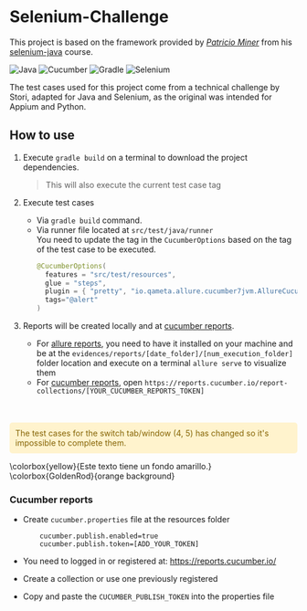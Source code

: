 # Selenium-Challenge

This project is based on the framework provided by [_Patricio Miner_](https://www.freerangetesters.com/) from his [selenium-java](https://www.udemy.com/course/selenium-con-java-y-cucumber-el-curso-definitivo/?couponCode=OF83024E) course.


![Java](https://img.shields.io/badge/java-%23ED8B00.svg?style=for-the-badge&logo=openjdk&logoColor=white)
![Cucumber](https://img.shields.io/badge/Cucumber-43B02A?style=for-the-badge&logo=cucumber&logoColor=white)
![Gradle](https://img.shields.io/badge/Gradle-02303A.svg?style=for-the-badge&logo=Gradle&logoColor=white)
![Selenium](https://img.shields.io/badge/Selenium-43B02A?style=for-the-badge&logo=Selenium&logoColor=white)


The test cases used for this project come from a technical challenge by Stori, adapted for Java and Selenium, as the original was intended for Appium and Python.

## How to use

1. Execute `gradle build` on a terminal to download the project dependencies.
    > This will also execute the current test case tag

2. Execute test cases
    * Via `gradle build` command.
    * Via runner file located at `src/test/java/runner`
      <br> You need to update the tag in the `CucumberOptions` based on the tag of the test case to be executed.
      ```java
      @CucumberOptions(
        features = "src/test/resources", 
        glue = "steps",
        plugin = { "pretty", "io.qameta.allure.cucumber7jvm.AllureCucumber7Jvm" },
        tags="@alert"
      )
      ```
3. Reports will be created locally and at [cucumber reports](https://reports.cucumber.io/).
    - For [allure reports](https://allurereport.org/docs/install/), you need to have it installed on your machine and be at the `evidences/reports/[date_folder]/[num_execution_folder]` folder location and execute on a terminal `allure serve` to visualize them
    - For [cucumber reports](#cucumber-reports), open `https://reports.cucumber.io/report-collections/[YOUR_CUCUMBER_REPORTS_TOKEN]`

<br>
<br>

<div style="color:#856404; background-color: #fff3cd; padding: 10px; border-radius: 5px;">
    The test cases for the switch tab/window (4, 5) has changed so it's impossible to complete them.
</div>

\colorbox{yellow}{Este texto tiene un fondo amarillo.}
\colorbox{GoldenRod}{orange background}

### Cucumber reports

- Create `cucumber.properties` file at the resources folder
    ```
        cucumber.publish.enabled=true
        cucumber.publish.token=[ADD_YOUR_TOKEN]
    ```
- You need to logged in or registered at: https://reports.cucumber.io/
- Create a collection or use one previously registered

- Copy and paste the `CUCUMBER_PUBLISH_TOKEN` into the properties file